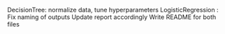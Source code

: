 
DecisionTree: normalize data, tune hyperparameters
LogisticRegression : Fix naming of outputs
Update report accordingly
Write README for both files

